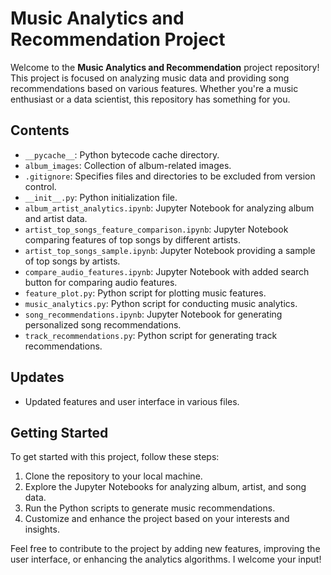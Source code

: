 # Music Analytics and Recommendation Project

Welcome to the **Music Analytics and Recommendation** project repository! This project is focused on analyzing music data and providing song recommendations based on various features. Whether you're a music enthusiast or a data scientist, this repository has something for you.

## Contents

- `__pycache__`: Python bytecode cache directory.
- `album_images`: Collection of album-related images.
- `.gitignore`: Specifies files and directories to be excluded from version control.
- `__init__.py`: Python initialization file.
- `album_artist_analytics.ipynb`: Jupyter Notebook for analyzing album and artist data.
- `artist_top_songs_feature_comparison.ipynb`: Jupyter Notebook comparing features of top songs by different artists.
- `artist_top_songs_sample.ipynb`: Jupyter Notebook providing a sample of top songs by artists.
- `compare_audio_features.ipynb`: Jupyter Notebook with added search button for comparing audio features.
- `feature_plot.py`: Python script for plotting music features.
- `music_analytics.py`: Python script for conducting music analytics.
- `song_recommendations.ipynb`: Jupyter Notebook for generating personalized song recommendations.
- `track_recommendations.py`: Python script for generating track recommendations.

## Updates

- Updated features and user interface in various files.

## Getting Started

To get started with this project, follow these steps:

1. Clone the repository to your local machine.
2. Explore the Jupyter Notebooks for analyzing album, artist, and song data.
3. Run the Python scripts to generate music recommendations.
4. Customize and enhance the project based on your interests and insights.

Feel free to contribute to the project by adding new features, improving the user interface, or enhancing the analytics algorithms. I welcome your input!
